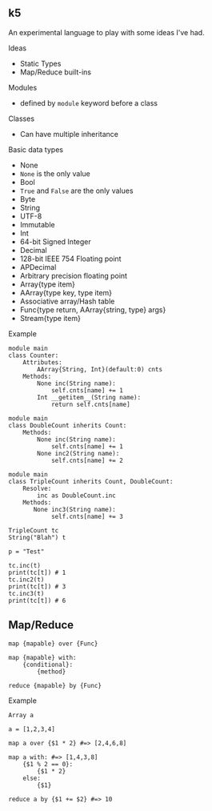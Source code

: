 k5
--
An experimental language to play with some ideas I've had.

Ideas
* Static Types
* Map/Reduce built-ins

Modules
* defined by `module` keyword before a class

Classes
* Can have multiple inheritance


Basic data types
* None
 * `None` is the only value
* Bool
 *  `True` and `False` are the only values
* Byte
* String
 * UTF-8
 * Immutable
* Int
 * 64-bit Signed Integer
* Decimal
 * 128-bit IEEE 754 Floating point
* APDecimal
 * Arbitrary precision floating point
* Array{type item}
* AArray{type key, type item}
 * Associative array/Hash table
* Func{type return, AArray{string, type} args}
* Stream{type item}

Example

    module main
    class Counter:
        Attributes:
            AArray{String, Int}(default:0) cnts
        Methods:
            None inc(String name):
                self.cnts[name] += 1
            Int __getitem__(String name):
                return self.cnts[name]

    module main
    class DoubleCount inherits Count:
        Methods:
            None inc(String name):
                self.cnts[name] += 1
            None inc2(String name):
                self.cnts[name] += 2

    module main
    class TripleCount inherits Count, DoubleCount:
        Resolve:
            inc as DoubleCount.inc
        Methods:
           None inc3(String name):
                self.cnts[name] += 3 

    TripleCount tc
    String("Blah") t

    p = "Test"

    tc.inc(t)
    print(tc[t]) # 1
    tc.inc2(t) 
    print(tc[t]) # 3
    tc.inc3(t) 
    print(tc[t]) # 6

Map/Reduce
----------

    map {mapable} over {Func}

    map {mapable} with:
        {conditional}:
            {method}

    reduce {mapable} by {Func}

Example

    Array a

    a = [1,2,3,4]

    map a over {$1 * 2} #=> [2,4,6,8]

    map a with: #=> [1,4,3,8]
        {$1 % 2 == 0}:
            {$1 * 2}
        else:
            {$1}

    reduce a by {$1 += $2} #=> 10
